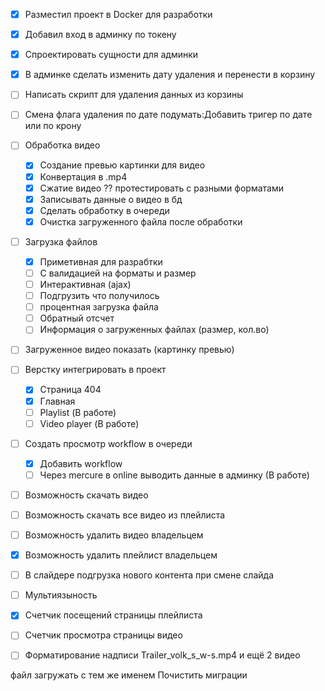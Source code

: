 - [X] Разместил проект в Docker для разработки
- [X] Добавил вход в админку по токену
- [X] Спроектировать сущности для админки
- [X] В админке сделать изменить дату удаления и перенести в корзину
- [ ] Написать скрипт для удаления данных из корзины
- [ ] Смена флага удаления по дате подумать:Добавить тригер по дате или по крону
- [ ] Обработка видео
  - [X] Создание превью картинки для видео
  - [X] Конвертация в .mp4
  - [X] Сжатие видео ?? протестировать с разными форматами
  - [X] Записывать данные о видео в бд
  - [X] Сделать обработку в очереди
  - [X] Очистка загруженного файла после обработки
- [ ] Загрузка файлов 
  - [X] Приметивная для разрабтки
  - [ ] С валидацией на форматы и размер
  - [ ] Интерактивная (ajax)
  - [ ] Подгрузить что получилось
  - [ ] процентная загрузка файла
  - [ ] Обратный отсчет
  - [ ] Информация о загруженных файлах (размер, кол.во)
- [ ] Загруженное видео показать (картинку превью)
- [ ] Верстку интегрировать в проект
  - [X] Страница 404
  - [X] Главная
  - [ ] Playlist (В работе)
  - [ ] Video player (В работе)
- [ ]  Создать просмотр workflow в очереди
   - [X] Добавить workflow
   - [ ] Через mercure в online выводить данные в админку (В работе)
- [ ] Возможность скачать видео
- [ ] Возможность скачать все видео из плейлиста
- [ ] Возможность удалить видео владельцем
- [X] Возможность удалить плейлист владельцем
- [ ] В слайдере подгрузка нового контента при смене слайда
- [ ] Мультиязыность
- [X] Счетчик посещений страницы плейлиста
- [ ] Счетчик просмотра страницы видео
- [ ] Форматирование надписи Trailer_volk_s_w-s.mp4 и ещё 2 видео


файл загружать с тем же именем
Почистить миграции